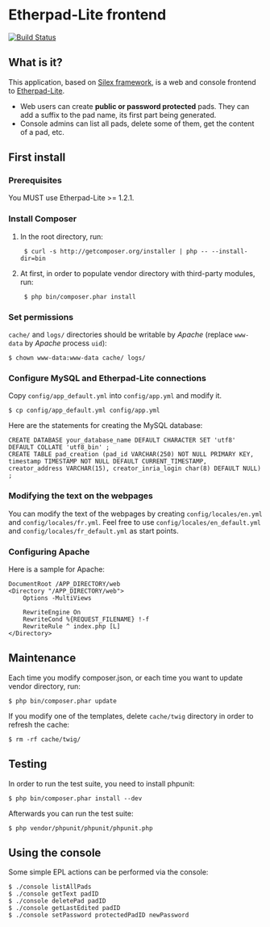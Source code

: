 Etherpad-Lite frontend
======================

[![Build Status](https://travis-ci.org/neurolit/etherpad-lite-frontend.png?branch=master)](https://travis-ci.org/neurolit/etherpad-lite-frontend)

## What is it?

This application, based on [Silex framework](http://silex.sensiolabs.org/), is a web and console frontend to [Etherpad-Lite](http://etherpad.org/).

* Web users can create **public or password protected** pads. They can add a suffix to the pad name, its first part being generated.
* Console admins can list all pads, delete some of them, get the content of a pad, etc.

## First install

### Prerequisites

You MUST use Etherpad-Lite >= 1.2.1.

### Install Composer

1. In the root directory, run:

		$ curl -s http://getcomposer.org/installer | php -- --install-dir=bin
	
2. At first, in order to populate vendor directory with third-party modules, run:

		$ php bin/composer.phar install

### Set permissions

`cache/` and `logs/` directories should be writable by *Apache* (replace `www-data` by *Apache* process `uid`):

	$ chown www-data:www-data cache/ logs/

### Configure MySQL and Etherpad-Lite connections

Copy `config/app_default.yml` into `config/app.yml` and modify it.

	$ cp config/app_default.yml config/app.yml

Here are the statements for creating the MySQL database:

	CREATE DATABASE your_database_name DEFAULT CHARACTER SET 'utf8' DEFAULT COLLATE 'utf8_bin' ;
	CREATE TABLE pad_creation (pad_id VARCHAR(250) NOT NULL PRIMARY KEY, timestamp TIMESTAMP NOT NULL DEFAULT CURRENT_TIMESTAMP, creator_address VARCHAR(15), creator_inria_login char(8) DEFAULT NULL) ;

### Modifying the text on the webpages

You can modify the text of the webpages by creating `config/locales/en.yml` and `config/locales/fr.yml`. Feel free to use `config/locales/en_default.yml` and `config/locales/fr_default.yml` as start points.

### Configuring Apache

Here is a sample for Apache:

	DocumentRoot /APP_DIRECTORY/web
	<Directory "/APP_DIRECTORY/web">
        Options -MultiViews

        RewriteEngine On
        RewriteCond %{REQUEST_FILENAME} !-f
        RewriteRule ^ index.php [L]
    </Directory>

## Maintenance

Each time you modify composer.json, or each time you want to update
vendor directory, run:

	$ php bin/composer.phar update

If you modify one of the templates, delete `cache/twig` directory in order to refresh the cache:

	$ rm -rf cache/twig/

## Testing

In order to run the test suite, you need to install phpunit:

	$ php bin/composer.phar install --dev

Afterwards you can run the test suite:

	$ php vendor/phpunit/phpunit/phpunit.php

## Using the console

Some simple EPL actions can be performed via the console:

	$ ./console listAllPads
	$ ./console getText padID
	$ ./console deletePad padID
	$ ./console getLastEdited padID
	$ ./console setPassword protectedPadID newPassword
